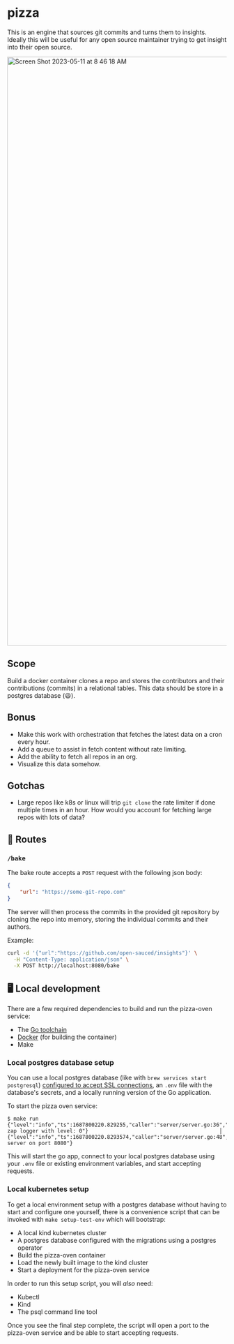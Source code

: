 # pizza
This is an engine that sources git commits and turns them to insights. Ideally this will be useful for any open source maintainer trying to get insight into their open source. 

<img width="1350" alt="Screen Shot 2023-05-11 at 8 46 18 AM" src="https://github.com/open-sauced/pizza/assets/5713670/b91989d8-df6d-4631-8d7d-3089b76ee113">

## Scope
Build a docker container clones a repo and stores the contributors and their contributions (commits) in a relational tables. This data should be store in a postgres database (😃). 

## Bonus
- Make this work with orchestration that fetches the latest data on a cron every hour.
- Add a queue to assist in fetch content without rate limiting.
- Add the ability to fetch all repos in an org.
- Visualize this data somehow.

## Gotchas
- Large repos like k8s or linux will trip `git clone` the rate limiter if done multiple times in an hour. How would you account for fetching large repos with lots of data?

## 🚀 Routes

### `/bake`

The bake route accepts a `POST` request with the following json body:

```json
{
    "url": "https://some-git-repo.com"
}
```

The server will then process the commits in the provided git repository by
cloning the repo into memory, storing the individual commits and their authors.

Example:

```bash
curl -d '{"url":"https://github.com/open-sauced/insights"}' \
  -H "Content-Type: application/json" \
  -X POST http://localhost:8080/bake
```


## 🖥️ Local development

There are a few required dependencies to build and run the pizza-oven service:

- The [Go toolchain](https://go.dev/doc/install)
- [Docker](https://docs.docker.com/engine/install/) (for building the container)
- Make

### Local postgres database setup

You can use a local postgres database (like with `brew services start postgresql`)
[configured to accept SSL connections](https://www.postgresql.org/docs/current/ssl-tcp.html),
an `.env` file with the database's secrets,
and a locally running version of the Go application.

To start the pizza oven service:

```
$ make run
{"level":"info","ts":1687800220.829255,"caller":"server/server.go:36","msg":"initiated zap logger with level: 0"}                                          │
{"level":"info","ts":1687800220.8293574,"caller":"server/server.go:48","msg":"Starting server on port 8080"}
```

This will start the go app, connect to your local postgres database
using your `.env` file or existing environment variables,
and start accepting requests.

### Local kubernetes setup

To get a local environment setup with a postgres database without having to start and configure one yourself,
there is a convenience script that can be invoked with `make setup-test-env` which will bootstrap:
- A local kind kubernetes cluster
- A postgres database configured with the migrations using a postgres operator
- Build the pizza-oven container
- Load the newly built image to the kind cluster
- Start a deployment for the pizza-oven service

In order to run this setup script, you will _also_ need:
- Kubectl
- Kind
- The psql command line tool

Once you see the final step complete, the script will open a port to the pizza-oven service
and be able to start accepting requests.

